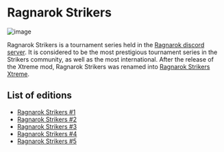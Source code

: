 # Ragnarok Strikers

![image](https://github.com/inabikarilibrary/inalib/assets/110833255/7913eb37-9ad0-4aac-a77b-786780c6245f)

Ragnarok Strikers is a tournament series held in the [Ragnarok discord server](https://discord.gg/Q86CRCNmcX).
It is considered to be the most prestigious tournament series in the Strikers community, as well as the most international.
After the release of the Xtreme mod, Ragnarok Strikers was renamed into [Ragnarok Strikers Xtreme](ragnaxmain.md).

## List of editions

- [Ragnarok Strikers #1](ragna1.md)
- [Ragnarok Strikers #2](ragna2.md)
- [Ragnarok Strikers #3](ragna3.md)
- [Ragnarok Strikers #4](ragna4.md)
- [Ragnarok Strikers #5](ragna5.md)
